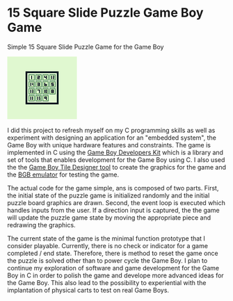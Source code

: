 #  15 Square Slide Puzzle Game Boy Game
Simple 15 Square Slide Puzzle Game for the Game Boy

![Game Screenshot](/bgb00001.bmp "Game Screenshot")

I did this project to refresh myself on my C programming skills as well as experiment with designing an application for an "embedded system", the Game Boy with unique hardware features and constraints. The game is implemented in C using the [Game Boy Developers Kit](http://gbdk.sourceforge.net/) which is a library and set of tools that enables development for the Game Boy using C. I also used the the [Game Boy Tile Designer tool](http://www.devrs.com/gb/hmgd/gbtd.html) to create the graphics for the game and the [BGB emulator](http://bgb.bircd.org/) for testing the game.

The actual code for the game simple, ans is composed of two parts. First, the initial state of the puzzle game is initialized randomly and the initial puzzle board graphics are drawn. Second, the event loop is executed which handles inputs from the user. If a direction input is captured, the the game will update the puzzle game state by moving the appropriate piece and redrawing the graphics.

The current state of the game is the minimal function prototype that I consider playable. Currently, there is no check or indicator for a game completed / end state. Therefore, there is method to reset the game once the puzzle is solved other than to power cycle the Game Boy. I plan to continue my exploration of software and game development for the Game Boy in C in order to polish the game and develope more advanced ideas for the Game Boy. This also lead to the possibility to experiential with the implantation of physical carts to test on real Game Boys.

